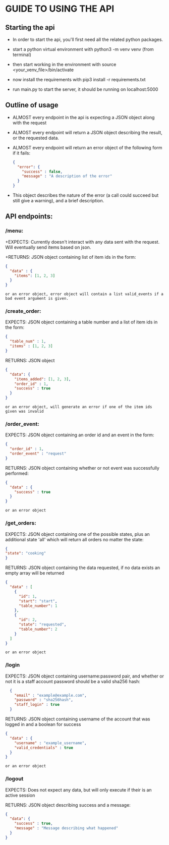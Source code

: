 # GUIDE TO USING THE API

## Starting the api

- In order to start the api, you'll first need all the related python packages.

- start a python virtual environment with  python3 -m venv venv  (from terminal)

- then start working in the environment with  source <your_venv_file>/bin/activate

- now install the requirements with  pip3 install -r requirements.txt

- run main.py to start the server, it should be running on localhost:5000

## Outline of usage
- ALMOST every endpoint in the api is expecting a JSON object along with the request
- ALMOST every endpoint will return a JSON object describing the result, or the requested data.
- ALMOST every endpoint will return an error object of the following form if it fails:

  ```json
  {
	"error": {
	  "success" : false,
	  "message" : "A description of the error"
	}
  }
  ```
- This object describes the nature of the error (a call could succeed but still give a warning), and a brief description.

## API endpoints:

### /menu:
+EXPECTS: Currently doesn't interact with any data sent with the request. Will eventually send items
	based on json.

+RETURNS: JSON object containing list of item ids in the form:

  ```json
  {
	"data" : {
	  "items": [1, 2, 3]
	}
  }
  ```
	or an error object, error object will contain a list valid_events if a bad event argument is given.

### /create\_order:
EXPECTS: JSON object containing a table number and a list of item ids in the form:

  ```json
  {
	"table_num" : 1,
	"items" : [1, 2, 3]
  }
  ```

RETURNS: JSON object

  ```json
  {
    "data": {
      "items_added": [1, 2, 3],
      "order_id" : 1,
      "success" : true
    }
  }
   ```

	or an error object, will generate an error if one of the item ids given was invalid

### /order\_event:
EXPECTS: JSON object containing an order id and an event in the form:

  ```json
  {
	"order_id" : 1,
	"order_event" : "request"
  }
  ```

RETURNS: JSON object containing whether or not event was successfully performed:

  ```json
  {
	"data" : {
	  "success" : true
	}
  }
  ```

	or an error object

### /get\_orders:
EXPECTS: JSON object containing one of the possible states, plus an additional
state 'all' which will return all orders no matter the state:

  ```json
  {
  "state": "cooking"  
  }
  ```

RETURNS: JSON object containing the data requested, if no data exists an empty array will be returned

  ```json
  {
    "data" : [
      {
        "id": 1,
        "start": "start",
        "table_number": 1
      },
      {
        "id": 2,
        "state": "requested",
        "table_number": 2
      }
    ]
  }
  ```
  	
	or an error object

### /login
EXPECTS: JSON object containing username:password pair, and whether or not it is a staff account password
should be a valid sha256 hash:

  ```json
  	{
	  "email" : "example@example.com",
  	  "password" : "sha256hash",
	  "staff_login" : true
  	}
  ```

RETURNS: JSON object containing username of the account that was logged in and a boolean for success

  ```json
  {
	"data" : {
	  "username" : "example_username",
	  "valid_credentials" : true
	}
  }
  ```

	or an error object

### /logout
EXPECTS: Does not expect any data, but will only execute if their is an active session

RETURNS: JSON object describing success and a message:

  ```json
  {
	"data": {
	  "success" : true,
	  "message" : "Message describing what happened"
	}
  }
  ```
